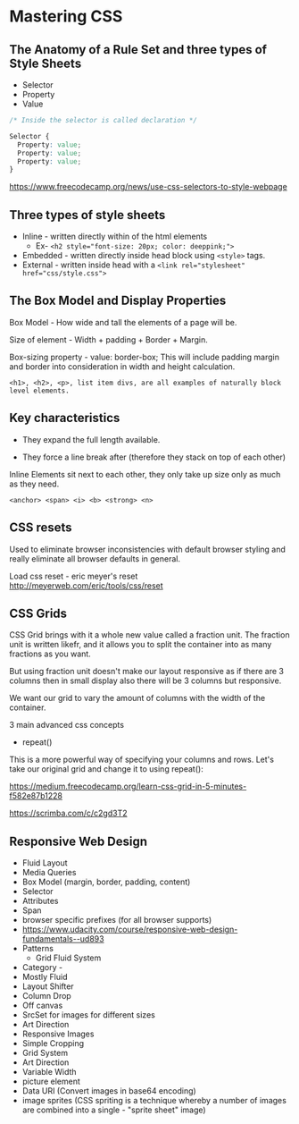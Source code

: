 # Mastering CSS

## The Anatomy of a Rule Set and three types of Style Sheets

- Selector
- Property
- Value

```css
/* Inside the selector is called declaration */

Selector {
  Property: value;
  Property: value;
  Property: value;
}
```

https://www.freecodecamp.org/news/use-css-selectors-to-style-webpage

## Three types of style sheets

- Inline - written directly within of the html elements
  - Ex- `<h2 style="font-size: 20px; color: deeppink;">`
- Embedded - written directly inside head block using `<style>` tags.
- External - written inside head with a `<link rel="stylesheet" href="css/style.css">`

## The Box Model and Display Properties

Box Model - How wide and tall the elements of a page will be.

Size of element - Width + padding + Border + Margin.

Box-sizing property - value: border-box; This will include padding margin and border into consideration in width and height calculation.

`<h1>, <h2>, <p>, list item divs, are all examples of naturally block level elements.`

## Key characteristics

- They expand the full length available.

- They force a line break after (therefore they stack on top of each other)

Inline Elements sit next to each other, they only take up size only as much as they need.

`<anchor> <span> <i> <b> <strong> <n>`

## CSS resets

Used to eliminate browser inconsistencies with default browser styling and really eliminate all browser defaults in general.

Load css reset - eric meyer's reset http://meyerweb.com/eric/tools/css/reset

## CSS Grids

CSS Grid brings with it a whole new value called a fraction unit. The fraction unit is written likefr, and it allows you to split the container into as many fractions as you want.

But using fraction unit doesn't make our layout responsive as if there are 3 columns then in small display also there will be 3 columns but responsive.

We want our grid to vary the amount of columns with the width of the container.

3 main advanced css concepts

- repeat()

This is a more powerful way of specifying your columns and rows. Let's take our original grid and change it to using repeat():

https://medium.freecodecamp.org/learn-css-grid-in-5-minutes-f582e87b1228

https://scrimba.com/c/c2gd3T2

## Responsive Web Design

- Fluid Layout
- Media Queries
- Box Model (margin, border, padding, content)
- Selector
- Attributes
- Span
- browser specific prefixes (for all browser supports)
- https://www.udacity.com/course/responsive-web-design-fundamentals--ud893
- Patterns
  - Grid Fluid System
- Category -
- Mostly Fluid
- Layout Shifter
- Column Drop
- Off canvas
- SrcSet for images for different sizes
- Art Direction
- Responsive Images
- Simple Cropping
- Grid System
- Art Direction
- Variable Width
- picture element
- Data URI (Convert images in base64 encoding)
- image sprites (CSS spriting is a technique whereby a number of images are combined into a single - "sprite sheet" image)

